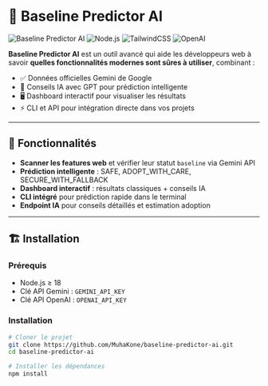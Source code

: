 # 🚀 Baseline Predictor AI

![Baseline Predictor AI](https://img.shields.io/badge/Baseline-Predictor-blue) ![Node.js](https://img.shields.io/badge/Node.js-v20-green) ![TailwindCSS](https://img.shields.io/badge/TailwindCSS-v3.3-blueviolet) ![OpenAI](https://img.shields.io/badge/OpenAI-GPT-purple)

**Baseline Predictor AI** est un outil avancé qui aide les développeurs web à savoir **quelles fonctionnalités modernes sont sûres à utiliser**, combinant :  

- ✅ Données officielles Gemini de Google  
- 🤖 Conseils IA avec GPT pour prédiction intelligente  
- 🖥️ Dashboard interactif pour visualiser les résultats  
- ⚡ CLI et API pour intégration directe dans vos projets  

---

## 🎯 Fonctionnalités

- **Scanner les features web** et vérifier leur statut `baseline` via Gemini API  
- **Prédiction intelligente** : SAFE, ADOPT_WITH_CARE, SECURE_WITH_FALLBACK  
- **Dashboard interactif** : résultats classiques + conseils IA  
- **CLI intégré** pour prédiction rapide dans le terminal  
- **Endpoint IA** pour conseils détaillés et estimation adoption  

---

## 🏗️ Installation

### Prérequis

- Node.js ≥ 18  
- Clé API Gemini : `GEMINI_API_KEY`  
- Clé API OpenAI : `OPENAI_API_KEY`

### Installation

```bash
# Cloner le projet
git clone https://github.com/MuhaKone/baseline-predictor-ai.git
cd baseline-predictor-ai

# Installer les dépendances
npm install
